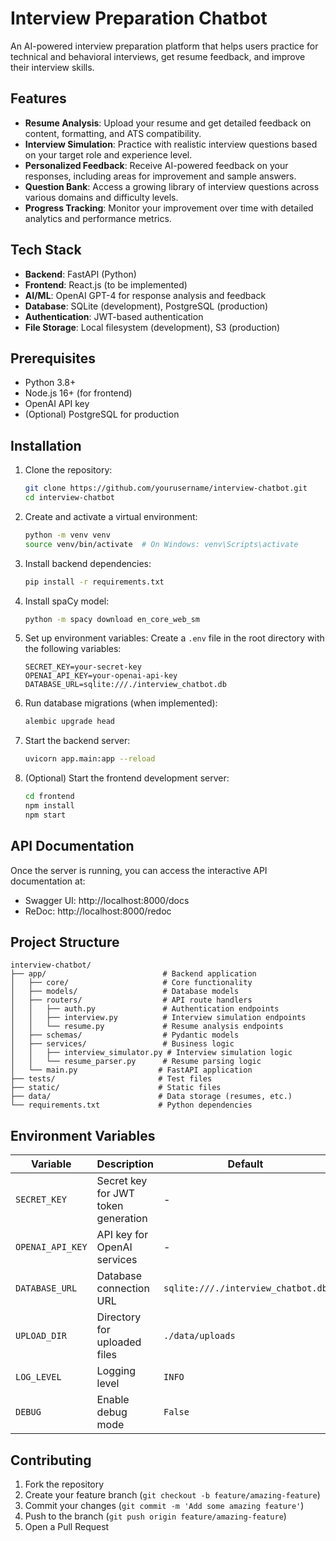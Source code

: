 # Interview Preparation Chatbot

An AI-powered interview preparation platform that helps users practice for technical and behavioral interviews, get resume feedback, and improve their interview skills.

## Features

- **Resume Analysis**: Upload your resume and get detailed feedback on content, formatting, and ATS compatibility.
- **Interview Simulation**: Practice with realistic interview questions based on your target role and experience level.
- **Personalized Feedback**: Receive AI-powered feedback on your responses, including areas for improvement and sample answers.
- **Question Bank**: Access a growing library of interview questions across various domains and difficulty levels.
- **Progress Tracking**: Monitor your improvement over time with detailed analytics and performance metrics.

## Tech Stack

- **Backend**: FastAPI (Python)
- **Frontend**: React.js (to be implemented)
- **AI/ML**: OpenAI GPT-4 for response analysis and feedback
- **Database**: SQLite (development), PostgreSQL (production)
- **Authentication**: JWT-based authentication
- **File Storage**: Local filesystem (development), S3 (production)

## Prerequisites

- Python 3.8+
- Node.js 16+ (for frontend)
- OpenAI API key
- (Optional) PostgreSQL for production

## Installation

1. Clone the repository:
   ```bash
   git clone https://github.com/yourusername/interview-chatbot.git
   cd interview-chatbot
   ```

2. Create and activate a virtual environment:
   ```bash
   python -m venv venv
   source venv/bin/activate  # On Windows: venv\Scripts\activate
   ```

3. Install backend dependencies:
   ```bash
   pip install -r requirements.txt
   ```

4. Install spaCy model:
   ```bash
   python -m spacy download en_core_web_sm
   ```

5. Set up environment variables:
   Create a `.env` file in the root directory with the following variables:
   ```
   SECRET_KEY=your-secret-key
   OPENAI_API_KEY=your-openai-api-key
   DATABASE_URL=sqlite:///./interview_chatbot.db
   ```

6. Run database migrations (when implemented):
   ```bash
   alembic upgrade head
   ```

7. Start the backend server:
   ```bash
   uvicorn app.main:app --reload
   ```

8. (Optional) Start the frontend development server:
   ```bash
   cd frontend
   npm install
   npm start
   ```

## API Documentation

Once the server is running, you can access the interactive API documentation at:
- Swagger UI: http://localhost:8000/docs
- ReDoc: http://localhost:8000/redoc

## Project Structure

```
interview-chatbot/
├── app/                          # Backend application
│   ├── core/                     # Core functionality
│   ├── models/                   # Database models
│   ├── routers/                  # API route handlers
│   │   ├── auth.py               # Authentication endpoints
│   │   ├── interview.py          # Interview simulation endpoints
│   │   └── resume.py             # Resume analysis endpoints
│   ├── schemas/                  # Pydantic models
│   ├── services/                 # Business logic
│   │   ├── interview_simulator.py # Interview simulation logic
│   │   └── resume_parser.py      # Resume parsing logic
│   └── main.py                  # FastAPI application
├── tests/                       # Test files
├── static/                      # Static files
├── data/                        # Data storage (resumes, etc.)
└── requirements.txt             # Python dependencies
```

## Environment Variables

| Variable | Description | Default |
|----------|-------------|---------|
| `SECRET_KEY` | Secret key for JWT token generation | - |
| `OPENAI_API_KEY` | API key for OpenAI services | - |
| `DATABASE_URL` | Database connection URL | `sqlite:///./interview_chatbot.db` |
| `UPLOAD_DIR` | Directory for uploaded files | `./data/uploads` |
| `LOG_LEVEL` | Logging level | `INFO` |
| `DEBUG` | Enable debug mode | `False` |

## Contributing

1. Fork the repository
2. Create your feature branch (`git checkout -b feature/amazing-feature`)
3. Commit your changes (`git commit -m 'Add some amazing feature'`)
4. Push to the branch (`git push origin feature/amazing-feature`)
5. Open a Pull Request



